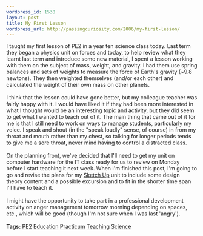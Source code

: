 ```yaml
--- 
wordpress_id: 1538
layout: post
title: My First Lesson
wordpress_url: http://passingcuriosity.com/2006/my-first-lesson/
---
```

I taught my first lesson of PE2 in a year ten science class today. Last term they began a physics unit on forces and today, to help review what they learnt last term and introduce some new material, I spent a lesson working with them on the subject of  mass, weight, and gravity. I had them use spring balances and sets of weights to measure the force of Earth's gravity (~9.8 newtons). They then weighted themselves (and/or each other) and calculated the weight of their own mass on other planets.<br /><br />I think that the lesson could have gone better, but my colleague teacher was fairly happy with it. I would have liked it if they had been more interested in what I thought would be an interesting topic and activity, but they did seem to get what I wanted to teach out of it. The main thing that came out of it for me is that I still need to work on ways to manage students, particularly my voice. I speak and shout (in the "speak loudly" sense, of course) in from my throat and mouth rather than my chest, so talking for longer periods tends to give me a sore throat, never mind having to control a distracted class.<br /><br />On the planning front, we've decided that I'll need to get my unit on computer hardware for the IT class ready for us to review on Monday before I start teaching it next week. When I'm finished this post, I'm going to go and revise the plans for my <a href="http://sketchup.google.com/">Sketch Up</a> unit to include some design theory content and a possible excursion and to fit in the shorter time span I'll have to teach it.<br /><br />I might have the opportunity to take part in a professional development activity on anger management tomorrow morning depending on spaces, etc., which will be good (though I'm not sure when I was last 'angry').<br /><br /><span class="tags"><strong>Tags:</strong><!--<br />--> <a rel="tag" href="http://del.icio.us/thsutton/pe2">PE2</a><!--<br />--> <a rel="tag" href="http://del.icio.us/thsutton/education">Education</a><!--<br />--> <a rel="tag" href="http://del.icio.us/thsutton/practicum">Practicum</a><!--<br />--> <a rel="tag" href="http://del.icio.us/thsutton/teaching">Teaching</a><!--<br />--> <a rel="tag" href="http://del.icio.us/thsutton/science">Science</a><!--<br />--></span>
